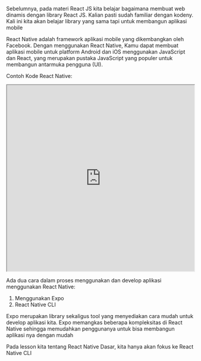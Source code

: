 Sebelumnya, pada materi React JS kita belajar bagaimana membuat web dinamis dengan library React JS. Kalian pasti sudah familiar dengan kodeny. Kali ini kita akan belajar library yang sama tapi untuk membangun aplikasi mobile

React Native adalah framework aplikasi mobile yang dikembangkan oleh Facebook. Dengan menggunakan React Native, Kamu dapat membuat aplikasi mobile untuk platform Android dan iOS menggunakan JavaScript dan React, yang merupakan pustaka JavaScript yang populer untuk membangun antarmuka pengguna (UI).

Contoh Kode React Native:

<iframe src="https://snack.expo.dev/@doltons/konsep-dasar-component" height="500" width="100%"></iframe>

Ada dua cara dalam proses menggunakan dan develop aplikasi menggunakan React Native:

1. Menggunakan Expo
2. React Native CLI

Expo merupakan library sekaligus tool yang menyediakan cara mudah untuk develop aplikasi kita. Expo memangkas beberapa kompleksitas di React Native sehingga memudahkan penggunanya untuk bisa membangun aplikasi nya dengan mudah

Pada lesson kita tentang React Native Dasar, kita hanya akan fokus ke React Native CLI
